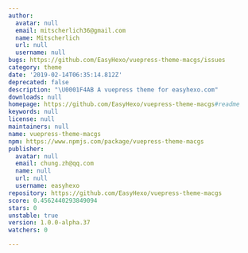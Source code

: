 ```yaml
---
author:
  avatar: null
  email: mitscherlich36@gmail.com
  name: Mitscherlich
  url: null
  username: null
bugs: https://github.com/EasyHexo/vuepress-theme-macgs/issues
category: theme
date: '2019-02-14T06:35:14.812Z'
deprecated: false
description: "\U0001F4AB A vuepress theme for easyhexo.com"
downloads: null
homepage: https://github.com/EasyHexo/vuepress-theme-macgs#readme
keywords: null
license: null
maintainers: null
name: vuepress-theme-macgs
npm: https://www.npmjs.com/package/vuepress-theme-macgs
publisher:
  avatar: null
  email: chung.zh@qq.com
  name: null
  url: null
  username: easyhexo
repository: https://github.com/EasyHexo/vuepress-theme-macgs
score: 0.4562440293849094
stars: 0
unstable: true
version: 1.0.0-alpha.37
watchers: 0

---
```


